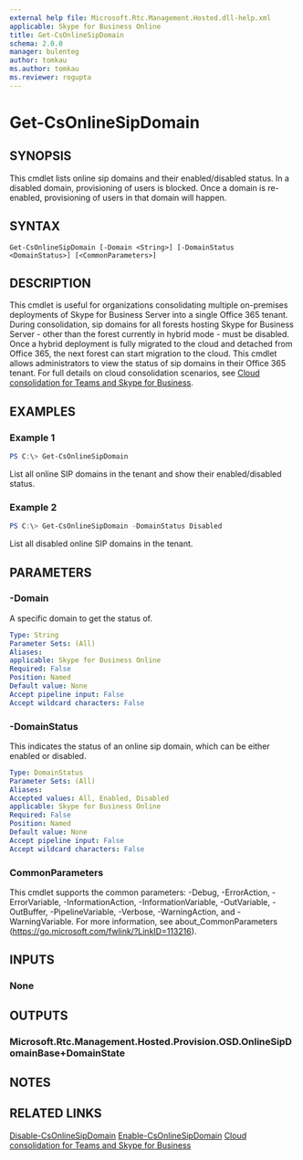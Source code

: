 ```yaml
---
external help file: Microsoft.Rtc.Management.Hosted.dll-help.xml
applicable: Skype for Business Online
title: Get-CsOnlineSipDomain
schema: 2.0.0
manager: bulenteg
author: tomkau
ms.author: tomkau
ms.reviewer: rogupta
---
```


# Get-CsOnlineSipDomain

## SYNOPSIS
This cmdlet lists online sip domains and their enabled/disabled status. In a disabled domain, provisioning of users is blocked. Once a domain is re-enabled, provisioning of users in that domain will happen.  

## SYNTAX

```
Get-CsOnlineSipDomain [-Domain <String>] [-DomainStatus <DomainStatus>] [<CommonParameters>]
```

## DESCRIPTION
This cmdlet is useful for organizations consolidating multiple on-premises deployments of Skype for Business Server into a single Office 365 tenant. During consolidation, sip domains for all forests hosting Skype for Business Server - other than the forest currently in hybrid mode -  must be disabled. Once a hybrid deployment is fully migrated to the cloud and detached from Office 365, the next forest can start migration to the cloud. This cmdlet allows administrators to view the status of  sip domains in their Office 365 tenant. For full details on cloud consolidation scenarios, see [Cloud consolidation for Teams and Skype for Business](https://docs.microsoft.com/skypeforbusiness/hybrid/cloud-consolidation).

## EXAMPLES

### Example 1
```powershell
PS C:\> Get-CsOnlineSipDomain
```

List all online SIP domains in the tenant and show their enabled/disabled status.

### Example 2
```powershell
PS C:\> Get-CsOnlineSipDomain -DomainStatus Disabled
```

List all disabled online SIP domains in the tenant.

## PARAMETERS

### -Domain
A specific domain to get the status of.

```yaml
Type: String
Parameter Sets: (All)
Aliases:
applicable: Skype for Business Online
Required: False
Position: Named
Default value: None
Accept pipeline input: False
Accept wildcard characters: False
```


### -DomainStatus
This indicates the status of an online sip domain, which can be either enabled or disabled.

```yaml
Type: DomainStatus
Parameter Sets: (All)
Aliases:
Accepted values: All, Enabled, Disabled
applicable: Skype for Business Online
Required: False
Position: Named
Default value: None
Accept pipeline input: False
Accept wildcard characters: False
```


### CommonParameters
This cmdlet supports the common parameters: -Debug, -ErrorAction, -ErrorVariable, -InformationAction, -InformationVariable, -OutVariable, -OutBuffer, -PipelineVariable, -Verbose, -WarningAction, and -WarningVariable.
For more information, see about_CommonParameters (https://go.microsoft.com/fwlink/?LinkID=113216).

## INPUTS

### None

## OUTPUTS

### Microsoft.Rtc.Management.Hosted.Provision.OSD.OnlineSipDomainBase+DomainState
## NOTES

## RELATED LINKS

[Disable-CsOnlineSipDomain](Disable-CsOnlineSipDomain.md)
[Enable-CsOnlineSipDomain](Enable-CsOnlineSipDomain.md) 
[Cloud consolidation for Teams and Skype for Business](https://docs.microsoft.com/skypeforbusiness/hybrid/cloud-consolidation)
